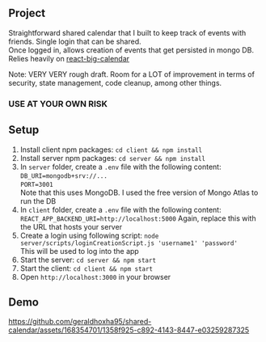 ## Project
Straightforward shared calendar that I built
to keep track of events with friends. Single login that
can be shared. <br>
Once logged in, allows creation of events that get persisted in mongo DB. <br>
Relies heavily on [react-big-calendar](https://github.com/jquense/react-big-calendar)


Note: VERY VERY rough draft. Room for a LOT of improvement in terms of security, state management, code cleanup, among other things.

### USE AT YOUR OWN RISK
## Setup
1. Install client npm packages: `cd client && npm install`
2. Install server npm packages: `cd server && npm install`
3. In `server` folder, create a `.env` file with the following content:<br>
````DB_URI=mongodb+srv://...```` <br>
````PORT=3001````<br>
Note that this uses MongoDB. I used the free version of Mongo Atlas to run the DB <br>
4. In `client` folder, create a `.env` file with the following content:
````REACT_APP_BACKEND_URI=http://localhost:5000````
Again, replace this with the URL that hosts your server
5. Create a login using following script: 
````node server/scripts/loginCreationScript.js 'username1' 'password'````<br>
This will be used to log into the app
6. Start the server: `cd server && npm start`
7. Start the client: `cd client && npm start`
8. Open `http://localhost:3000` in your browser

## Demo

https://github.com/geraldhoxha95/shared-calendar/assets/168354701/1358f925-c892-4143-8447-e03259287325

